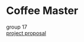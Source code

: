 # Coffee Master
group 17<br>
[project proposal](https://docs.google.com/document/d/1Mo54w-9lO0IDJ0kDCCDQ8dzizOmQ1NsGlb9IUHwlHHQ/edit?usp=sharing)

